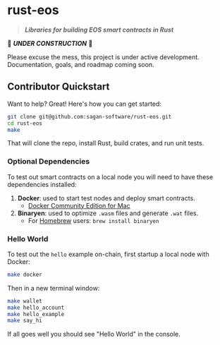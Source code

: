 # rust-eos

> ***Libraries for building EOS smart contracts in Rust***


🚧 _**UNDER CONSTRUCTION**_ 🚧

Please excuse the mess, this project is under active development. Documentation, goals, and roadmap coming soon.

## Contributor Quickstart

Want to help? Great! Here's how you can get started:

```bash
git clone git@github.com:sagan-software/rust-eos.git
cd rust-eos
make
```

That will clone the repo, install Rust, build crates, and run unit tests.

### Optional Dependencies

To test out smart contracts on a local node you will need to have these dependencies installed:

1. **Docker**: used to start test nodes and deploy smart contracts.
    - [Docker Community Edition for Mac](https://store.docker.com/editions/community/docker-ce-desktop-mac)
2. **Binaryen**: used to optimize `.wasm` files and generate `.wat` files.
    - For [Homebrew](https://brew.sh/) users: `brew install binaryen`

### Hello World

To test out the `hello` example on-chain, first startup a local node with Docker:

```bash
make docker
```

Then in a new terminal window:

```bash
make wallet
make hello_account
make hello_example
make say_hi
```

If all goes well you should see "Hello World" in the console.